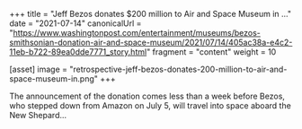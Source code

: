 +++
title = "Jeff Bezos donates $200 million to Air and Space Museum in ..."
date = "2021-07-14"
canonicalUrl = "https://www.washingtonpost.com/entertainment/museums/bezos-smithsonian-donation-air-and-space-museum/2021/07/14/405ac38a-e4c2-11eb-b722-89ea0dde7771_story.html"
fragment = "content"
weight = 10

[asset]
    image = "retrospective-jeff-bezos-donates-200-million-to-air-and-space-museum-in.png"
+++

The announcement of the donation comes less than a week before Bezos, who 
stepped down from Amazon on July 5, will travel into space aboard the New 
Shepard...
